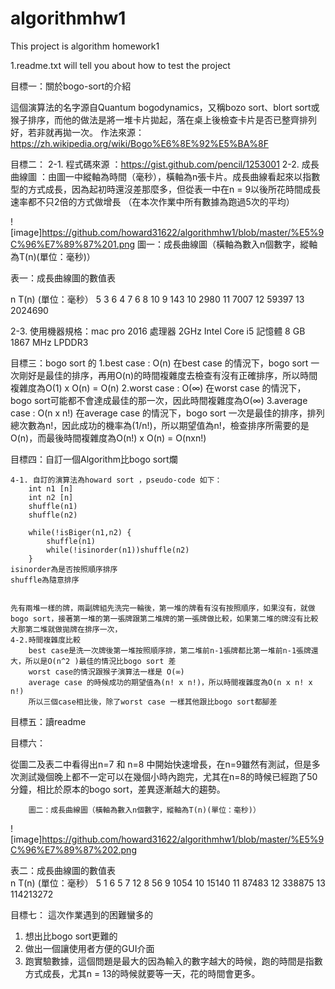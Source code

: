 # algorithmhw1
This project is algorithm homework1






1.readme.txt will tell you about how to test the project


目標一：關於bogo-sort的介紹

這個演算法的名字源自Quantum bogodynamics，又稱bozo sort、blort sort或猴子排序，而他的做法是將一堆卡片拋起，落在桌上後檢查卡片是否已整齊排列好，若非就再拋一次。
作法來源：https://zh.wikipedia.org/wiki/Bogo%E6%8E%92%E5%BA%8F

目標二：
	2-1. 程式碼來源 ：https://gist.github.com/pencil/1253001
	2-2. 成長曲線圖 ：由圖一中縱軸為時間（毫秒），橫軸為n張卡片。成長曲線看起來以指數型的方式成長，因為起初時還沒差那麼多，但從表一中在n = 9以後所花時間成長速率都不只2倍的方式做增長 （在本次作業中所有數據為跑過5次的平均）
	
![image]https://github.com/howard31622/algorithmhw1/blob/master/%E5%9C%96%E7%89%87%201.png
		圖一：成長曲線圖（橫軸為數入n個數字，縱軸為T(n)(單位：毫秒)）


表一：成長曲線圖的數值表 	

n    	T(n) (單位：毫秒）
 5		3
 6	 	4
 7	 	6
 8	       10
 9	      143
10	     2980
11	     7007
12	    59397
13	  2024690

2-3. 使用機器規格：mac pro 2016 
處理器 2GHz Intel Core i5
記憶體 8 GB 1867 MHz LPDDR3

	
目標三：bogo sort 的 
	1.best case : O(n)
在best case 的情況下，bogo sort 一次剛好是最佳的排序，再用O(n)的時間複雜度去檢查有沒有正確排序，所以時間複雜度為O(1) x O(n) = O(n)
	2.worst case : O(∞)
在worst case 的情況下，bogo sort可能都不會達成最佳的那一次，因此時間複雜度為O(∞)
	3.average case : O(n x n!)
在average case 的情況下，bogo sort 一次是最佳的排序，排列總次數為n!，因此成功的機率為(1/n!)，所以期望值為n!，檢查排序所需要的是O(n)，而最後時間複雜度為O(n!) x O(n) = O(nxn!)



目標四：自訂一個Algorithm比bogo sort爛

	4-1. 自訂的演算法為howard sort ，pseudo-code 如下：
		int n1 [n]
		int n2 [n]
		shuffle(n1)
		shuffle(n2)

		while(!isBiger(n1,n2) {
			shuffle(n1)
			while(!isinorder(n1))shuffle(n2)
		}
	isinorder為是否按照順序排序
	shuffle為隨意排序


	先有兩堆一樣的牌，兩副牌組先洗完一輪後，第一堆的牌看有沒有按照順序，如果沒有，就做bogo sort，接著第一堆的第一張牌跟第二堆牌的第一張牌做比較，如果第二堆的牌沒有比較大那第二堆就做拋牌在排序一次，
	4-2.時間複雜度比較 
		best case是洗一次牌後第一堆按照順序排，第二堆前n-1張牌都比第一堆前n-1張牌還大，所以是O(n^2 )最佳的情況比bogo sort 差
		worst case的情況跟猴子演算法一樣是 O(∞)
		average case 的時候成功的期望值為(n! x n!)，所以時間複雜度為O(n x n! x n!)  
		所以三個case相比後，除了worst case 一樣其他跟比bogo sort都腳差

目標五：讀readme

目標六：

從圖二及表二中看得出n=7 和 n=8 中開始快速增長，在n=9雖然有測試，但是多次測試幾個晚上都不一定可以在幾個小時內跑完，尤其在n=8的時候已經跑了50分鐘，相比於原本的bogo sort，差異逐漸越大的趨勢。 

  
		圖二：成長曲線圖（橫軸為數入n個數字，縱軸為T(n)(單位：毫秒)）

![image]https://github.com/howard31622/algorithmhw1/blob/master/%E5%9C%96%E7%89%87%202.png






表二：成長曲線圖的數值表 	
n 		T(n) (單位：毫秒）
 5			1
 6			5
 7		       12
 8	               56
 9	             1054
10	            15140
11	            87483
12	           338875
13	        114213272




目標七：
這次作業遇到的困難蠻多的
1.	想出比bogo sort更難的
2.	做出一個讓使用者方便的GUI介面
3.	跑實驗數據，這個問題是最大的因為輸入的數字越大的時候，跑的時間是指數方式成長，尤其n = 13的時候就要等一天，花的時間會更多。


